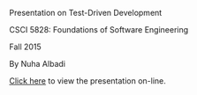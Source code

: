 Presentation on Test-Driven Development

CSCI 5828: Foundations of Software Engineering

Fall 2015

By Nuha Albadi

[Click here](https://nuhaalbadi.github.io/Presentation2/) to view the presentation on-line.

